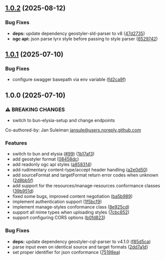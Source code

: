## [1.0.2](https://github.com/geostyler/geostyler-rest/compare/v1.0.1...v1.0.2) (2025-08-12)

### Bug Fixes

* **deps:** update dependency geostyler-sld-parser to v8 ([47d2735](https://github.com/geostyler/geostyler-rest/commit/47d27352aa4acb48d1873a3478d4738d173731a3))
* **ogc api:** json parse lyrx style before passing to style parser ([6529742](https://github.com/geostyler/geostyler-rest/commit/652974233fb2828ebc5c03e14437f6ce474cf7e1))

## [1.0.1](https://github.com/geostyler/geostyler-rest/compare/v1.0.0...v1.0.1) (2025-07-10)

### Bug Fixes

* configure swagger basepath via env variable ([fd2ca9f](https://github.com/geostyler/geostyler-rest/commit/fd2ca9f392a3e3a68015cfe5f4a0cff18501b3b3))

## 1.0.0 (2025-07-10)

### ⚠ BREAKING CHANGES

* switch to bun-elysia-setup and change endpoints

Co-authored-by: Jan Suleiman <jansule@users.noreply.github.com>

### Features

*  switch to bun and elysia ([#99](https://github.com/geostyler/geostyler-rest/issues/99)) ([1b17af3](https://github.com/geostyler/geostyler-rest/commit/1b17af32819fd6e0cb149c70cf821570098451a9))
* add geostyler format ([08458dc](https://github.com/geostyler/geostyler-rest/commit/08458dc9045f4adcb208c82a63b21254d1debc21))
* add readonly ogc api styles ([a858314](https://github.com/geostyler/geostyler-rest/commit/a858314af712b05c08cd1094106aff2a0b1bba0e))
* add rudimentary content-type/accept header handling ([a2e0d50](https://github.com/geostyler/geostyler-rest/commit/a2e0d5080f610911c7ad5bc0fd381bdcf3f05799))
* add sourceFormat and targetFormat return error codes when unknown ([2d8bb5f](https://github.com/geostyler/geostyler-rest/commit/2d8bb5fbf04577db7f0dcb424c2de726546f1c24))
* add support for the resources/manage-resources conformance classes ([39b951d](https://github.com/geostyler/geostyler-rest/commit/39b951d82ec84565affc1821e194bb4f63f7af24))
* fixed some bugs, improved content negotiation ([ba5b989](https://github.com/geostyler/geostyler-rest/commit/ba5b98912b69c23bc6caf6edd3195c2e768af844))
* implement authentication support ([1f5bcf9](https://github.com/geostyler/geostyler-rest/commit/1f5bcf9ec9e1dd6e0320d949d9a24ed8ebc82440))
* implement manage-styles conformance class ([8e925cd](https://github.com/geostyler/geostyler-rest/commit/8e925cd79065d8fb6543389914531633ab46ec80))
* support all mime types when uploading styles ([7cbc852](https://github.com/geostyler/geostyler-rest/commit/7cbc85236f1302bd15b586905f259e028620f839))
* support configuring CORS options ([b0fd823](https://github.com/geostyler/geostyler-rest/commit/b0fd823730d09288a979f375771df8cd08cdacff))

### Bug Fixes

* **deps:** update dependency geostyler-cql-parser to v4.1.0 ([f85d5ca](https://github.com/geostyler/geostyler-rest/commit/f85d5ca861be47d37b91601082746e5feac9cd94))
* parse input even on identical source and target formats ([2dd7a1d](https://github.com/geostyler/geostyler-rest/commit/2dd7a1d60d8bb9a0a39c375242e8d07cfb65960f))
* set proper identifier for json conformance ([75198ea](https://github.com/geostyler/geostyler-rest/commit/75198eabd32546f5fcfd3896632c346709c02ffe))
